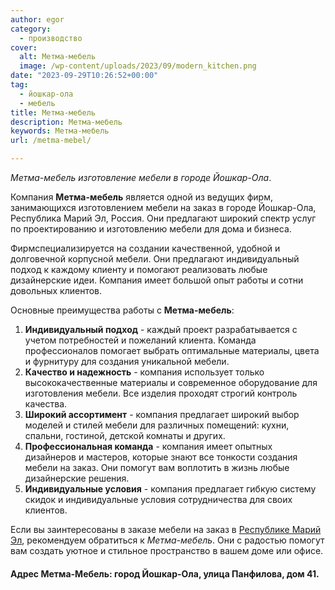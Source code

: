 ```yaml
---
author: egor
category:
  - производство
cover:
  alt: Метма-мебель
  image: /wp-content/uploads/2023/09/modern_kitchen.png
date: "2023-09-29T10:26:52+00:00"
tag:
  - йошкар-ола
  - мебель
title: Метма-мебель
description: Метма-мебель
keywords: Метма-мебель
url: /metma-mebel/

---
```

_Метма-мебель изготовление мебели в городе Йошкар-Ола_.

Компания **Метма-мебель** является одной из ведущих фирм, занимающихся изготовлением мебели на заказ в городе Йошкар-Ола, Республика Марий Эл, Россия. Они предлагают широкий спектр услуг по проектированию и изготовлению мебели для дома и бизнеса.

Фирмспециализируется на создании качественной, удобной и долговечной корпусной мебели. Они предлагают индивидуальный подход к каждому клиенту и помогают реализовать любые дизайнерские идеи. Компания имеет большой опыт работы и сотни довольных клиентов.

Основные преимущества работы с **Метма-мебель**:

1. **Индивидуальный подход** \- каждый проект разрабатывается с учетом потребностей и пожеланий клиента. Команда профессионалов помогает выбрать оптимальные материалы, цвета и фурнитуру для создания уникальной мебели.
1. **Качество и надежность** \- компания использует только высококачественные материалы и современное оборудование для изготовления мебели. Все изделия проходят строгий контроль качества.
1. **Широкий ассортимент** \- компания предлагает широкий выбор моделей и стилей мебели для различных помещений: кухни, спальни, гостиной, детской комнаты и других.
1. **Профессиональная команда** \- компания имеет опытных дизайнеров и мастеров, которые знают все тонкости создания мебели на заказ. Они помогут вам воплотить в жизнь любые дизайнерские решения.
1. **Индивидуальные условия** \- компания предлагает гибкую систему скидок и индивидуальные условия сотрудничества для своих клиентов.

Если вы заинтересованы в заказе мебели на заказ в [Республике Марий Эл](/), рекомендуем обратиться к _Метма-мебель_. Они с радостью помогут вам создать уютное и стильное пространство в вашем доме или офисе.

#### Адрес Метма-Мебель: город Йошкар-Ола, улица Панфилова, дом 41.
